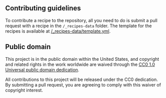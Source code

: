 ## Contributing guidelines

To contribute a recipe to the repository, all you need to do is submit a pull request with a recipe in the `/_recipes-data` folder. The template for the recipes is available at [/_recipes-data/template.yml](_recipes-data/template.yml).

## Public domain

This project is in the public domain within the United States, and copyright and related rights in the work worldwide are waived through the [CC0 1.0 Universal public domain dedication](https://creativecommons.org/publicdomain/zero/1.0/).

All contributions to this project will be released under the CC0 dedication. By submitting a pull request, you are agreeing to comply with this waiver of copyright interest.